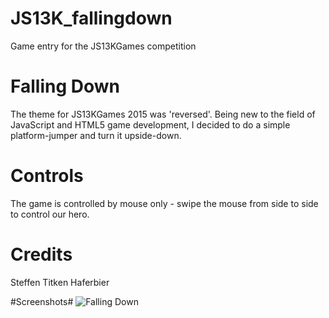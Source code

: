 # JS13K_fallingdown
Game entry for the JS13KGames competition

# Falling Down
The theme for JS13KGames 2015 was 'reversed'. Being new to the field of JavaScript and HTML5 game development, I decided to do a simple platform-jumper and turn it upside-down.

# Controls
The game is controlled by mouse only - swipe the mouse from side to side to control our hero.

# Credits
Steffen Titken Haferbier

#Screenshots#
![Falling Down](http://haferbier.com/img/fallingdown-pic.PNG "Falling Down")

